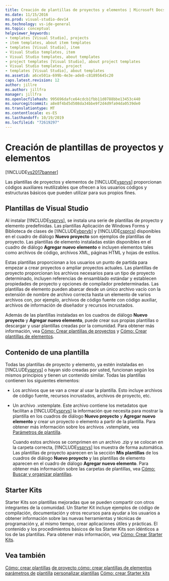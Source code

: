 ```yaml
---
title: Creación de plantillas de proyectos y elementos | Microsoft Docs
ms.date: 11/15/2016
ms.prod: visual-studio-dev14
ms.technology: vs-ide-general
ms.topic: conceptual
helpviewer_keywords:
- templates [Visual Studio], projects
- item templates, about item templates
- templates [Visual Studio], item
- Visual Studio templates, item
- Visual Studio templates, about templates
- project templates [Visual Studio], about project templates
- Visual Studio templates, project
- templates [Visual Studio], about templates
ms.assetid: a6ce501a-699b-4e3e-ade8-c81895645c20
caps.latest.revision: 12
author: jillre
ms.author: jillfra
manager: jillfra
ms.openlocfilehash: 995696dafce64cdcb1fbb11d0788bbe13453c440
ms.sourcegitcommit: a8e8f4bd5d508da34bbe9f2d4d9fa94da0539de0
ms.translationtype: MT
ms.contentlocale: es-ES
ms.lasthandoff: 10/19/2019
ms.locfileid: "72619297"
---
```

# <a name="creating-project-and-item-templates"></a>Creación de plantillas de proyectos y elementos
[!INCLUDE[vs2017banner](../includes/vs2017banner.md)]

Las plantillas de proyectos y elementos de [!INCLUDE[vsprvs](../includes/vsprvs-md.md)] proporcionan códigos auxiliares reutilizables que ofrecen a los usuarios códigos y estructuras básicos que pueden utilizar para sus propios fines.

## <a name="visual-studio-templates"></a>Plantillas de Visual Studio
 Al instalar [!INCLUDE[vsprvs](../includes/vsprvs-md.md)], se instala una serie de plantillas de proyecto y elemento predefinidas. Las plantillas Aplicación de Windows Forms y Biblioteca de clases de [!INCLUDE[vbprvb](../includes/vbprvb-md.md)] y [!INCLUDE[csprcs](../includes/csprcs-md.md)] disponibles en el cuadro de diálogo **Nuevo proyecto** son ejemplos de plantillas de proyecto. Las plantillas de elemento instaladas están disponibles en el cuadro de diálogo **Agregar nuevo elemento** e incluyen elementos tales como archivos de código, archivos XML, páginas HTML y hojas de estilos.

 Estas plantillas proporcionan a los usuarios un punto de partida para empezar a crear proyectos o ampliar proyectos actuales. Las plantillas de proyecto proporcionan los archivos necesarios para un tipo de proyecto determinado, incluyen referencias de ensamblado estándar y establecen propiedades de proyecto y opciones de compilador predeterminadas. Las plantillas de elemento pueden abarcar desde un único archivo vacío con la extensión de nombre de archivo correcta hasta un elemento de varios archivos con, por ejemplo, archivos de código fuente con código auxiliar, archivos de información de diseñador y recursos incrustados.

 Además de las plantillas instaladas en los cuadros de diálogo **Nuevo proyecto** y **Agregar nuevo elemento**, puede crear sus propias plantillas o descargar y usar plantillas creadas por la comunidad. Para obtener más información, vea [Cómo: Crear plantillas de proyectos](../ide/how-to-create-project-templates.md) y [Cómo: Crear plantillas de elementos](../ide/how-to-create-item-templates.md).

## <a name="contents-of-a-template"></a>Contenido de una plantilla
 Todas las plantillas de proyecto y elemento, ya estén instaladas en [!INCLUDE[vsprvs](../includes/vsprvs-md.md)] o hayan sido creadas por usted, funcionan según los mismos principios y tienen un contenido similar. Todas las plantillas contienen los siguientes elementos:

- Los archivos que se van a crear al usar la plantilla. Esto incluye archivos de código fuente, recursos incrustados, archivos de proyecto, etc.

- Un archivo .vstemplate. Este archivo contiene los metadatos que facilitan a [!INCLUDE[vsprvs](../includes/vsprvs-md.md)] la información que necesita para mostrar la plantilla en los cuadros de diálogo **Nuevo proyecto** y **Agregar nuevo elemento** y crear un proyecto o elemento a partir de la plantilla. Para obtener más información sobre los archivos .vstemplate, vea [Parámetros de plantilla](../ide/template-parameters.md).

  Cuando estos archivos se comprimen en un archivo .zip y se colocan en la carpeta correcta, [!INCLUDE[vsprvs](../includes/vsprvs-md.md)] los muestra de forma automática. Las plantillas de proyecto aparecen en la sección **Mis plantillas** de los cuadros de diálogo **Nuevo proyecto** y las plantillas de elemento aparecen en el cuadro de diálogo **Agregar nuevo elemento**. Para obtener más información sobre las carpetas de plantillas, vea [Cómo: Buscar y organizar plantillas](../ide/how-to-locate-and-organize-project-and-item-templates.md).

## <a name="starter-kits"></a>Starter Kits
 Starter Kits son plantillas mejoradas que se pueden compartir con otros integrantes de la comunidad. Un Starter Kit incluye ejemplos de código de compilación, documentación y otros recursos para ayudar a los usuarios a obtener información sobre las nuevas herramientas y técnicas de programación y, al mismo tiempo, crear aplicaciones útiles y prácticas. El contenido y los procedimientos básicos de los Starter Kits son idénticos a los de las plantillas. Para obtener más información, vea [Cómo: Crear Starter Kits](../ide/how-to-create-starter-kits.md).

## <a name="see-also"></a>Vea también
 [Cómo: crear plantillas](../ide/how-to-create-project-templates.md) [de proyecto cómo: crear plantillas de elementos parámetros de](../ide/how-to-create-item-templates.md) [plantilla](../ide/template-parameters.md) [personalizar plantillas](../ide/customizing-project-and-item-templates.md) [Cómo: crear Starter kits](../ide/how-to-create-starter-kits.md)
